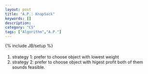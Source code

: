 ```yaml
---
layout: post
title: "A.P.: KnapSack"
keywords: []
description: 
category: "CS"
tags: ["Algorithm","A.P."]
---
```

{% include JB/setup %}

####
1. strategy 1: prefer to choose object with lowest weight
2. strategy 2: prefer to choose object with higest profit
both of them sounds feasible.
